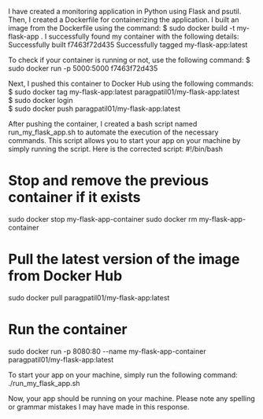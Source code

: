 I have created a monitoring application in Python using Flask and psutil. Then, I created a Dockerfile for containerizing the application. I built an image from the Dockerfile using the command: $ sudo docker build -t my-flask-app .
I successfully found my container with the following details: 
Successfully built f7463f72d435
Successfully tagged my-flask-app:latest

To check if your container is running or not, use the following command: 
$ sudo docker run -p 5000:5000 f7463f72d435

Next, I pushed this container to Docker Hub using the following commands:
$ sudo docker tag my-flask-app:latest paragpatil01/my-flask-app:latest   
$ sudo docker login           
$ sudo docker push paragpatil01/my-flask-app:latest 

After pushing the container, I created a bash script named run_my_flask_app.sh to automate the execution of the necessary commands. This script allows you to start your app on your machine by simply running the script. Here is the corrected script:
#!/bin/bash

# Stop and remove the previous container if it exists
sudo docker stop my-flask-app-container
sudo docker rm my-flask-app-container

# Pull the latest version of the image from Docker Hub
sudo docker pull paragpatil01/my-flask-app:latest

# Run the container
sudo docker run -p 8080:80 --name my-flask-app-container paragpatil01/my-flask-app:latest


To start your app on your machine, simply run the following command:
./run_my_flask_app.sh

Now, your app should be running on your machine. Please note any spelling or grammar mistakes I may have made in this response.

